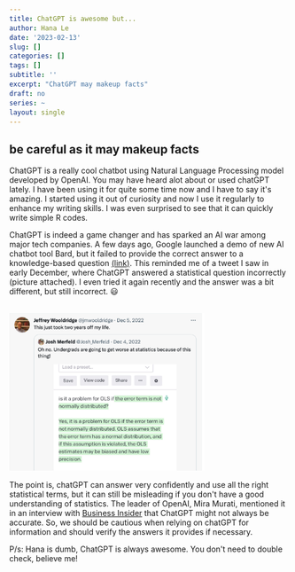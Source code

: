 ```yaml
---
title: ChatGPT is awesome but...
author: Hana Le
date: '2023-02-13'
slug: []
categories: []
tags: []
subtitle: ''
excerpt: "ChatGPT may makeup facts"
draft: no
series: ~
layout: single
---
```


## be careful as it may makeup facts

ChatGPT is a really cool chatbot using Natural Language Processing model developed by OpenAI. You may have heard alot about or used chatGPT lately. I have been using it for quite some time now and I have to say it's amazing. I started using it out of curiosity and now I use it regularly to enhance my writing skills. I was even surprised to see that it can quickly write simple R codes.


ChatGPT is indeed a game changer and has sparked an AI war among major tech companies. A few days ago, Google launched a demo of new AI chatbot tool Bard, but it failed to provide the correct answer to a knowledge-based question [(link)]( https://edition.cnn.com/2023/02/08/tech/google-ai-bard-demo-error/index.html). This reminded me of a tweet I saw in early December, where ChatGPT answered a statistical question incorrectly (picture attached). I even tried it again recently and the answer was a bit different, but still incorrect. :smiley:

<br>

<img src="ChatGPT1.png" alt="Twitter screenshot" width="70%">

<br>

The point is, chatGPT can answer very confidently and use all the right statistical terms, but it can still be misleading if you don't have a good understanding of statistics. The leader of OpenAI, Mira Murati, mentioned it in an interview with [Business Insider](https://www.businessinsider.com/chatgpt-may-make-up-facts-openai-cto-mira-murati-says-2023-2) that ChatGPT might not always be accurate. So, we should be cautious when relying on chatGPT for information and should verify the answers it provides if necessary.

P/s: Hana is dumb, ChatGPT is always awesome. You don't need to double check, believe me!





